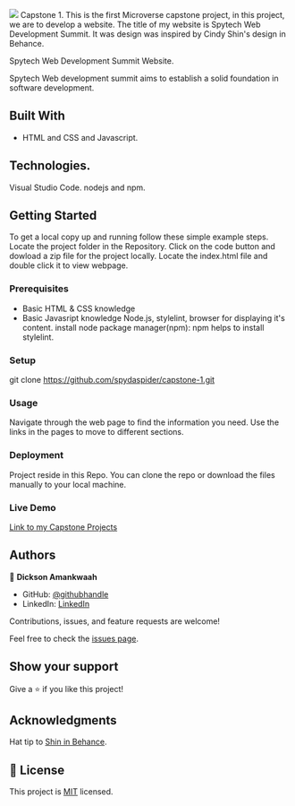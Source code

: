 ![](https://img.shields.io/badge/Microverse-blueviolet)
Capstone 1.
This is the first Microverse capstone project, in this project, we are to develop a website.
The title of my website is Spytech Web Development Summit. It was design was inspired by Cindy Shin's design in Behance.

Spytech Web Development Summit Website.

Spytech Web development summit aims to establish a solid foundation in software development.

## Built With

- HTML and CSS and Javascript.
## Technologies.
Visual Studio Code.
nodejs and npm.


## Getting Started




To get a local copy up and running follow these simple example steps.
Locate the project folder in the Repository.
Click on the code button and dowload a zip file for the project locally.
Locate the index.html file and double click it to view webpage.

### Prerequisites
- Basic HTML & CSS knowledge
- Basic Javasript knowledge
Node.js, stylelint, browser for displaying it's content.
install node package manager(npm): npm helps to install stylelint.


### Setup
git clone https://github.com/spydaspider/capstone-1.git

### Usage
Navigate through the web page to find the information you need. Use the links in the pages to move to different sections.


### Deployment
  Project reside in this Repo. You can clone the repo or download the files manually to your local machine.

### Live Demo
[Link to my Capstone Projects](https://spydaspider.github.io/capstone-1/home.html)

## Authors

👤 **Dickson Amankwaah**

- GitHub: [@githubhandle](https://github.com/spydaspider/Micronaut-Dickson-Amankwah)
- LinkedIn: [LinkedIn](https://www.linkedin.com/in/spyda-spider-a64373131/)



Contributions, issues, and feature requests are welcome!

Feel free to check the [issues page](../../issues/).

## Show your support

Give a ⭐️ if you like this project!

## Acknowledgments

Hat tip to [Shin in Behance](https://www.behance.net/adagio07).


## 📝 License

This project is [MIT](./MIT.md) licensed.